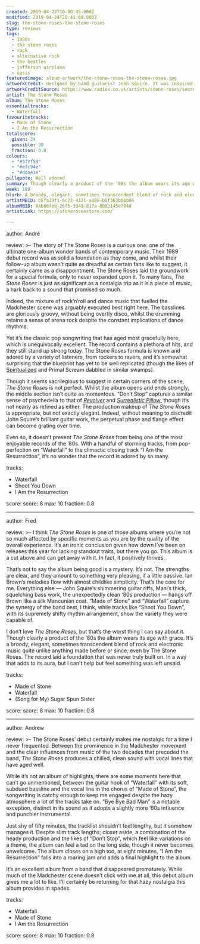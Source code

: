 ```yaml
---
created: 2019-04-22T10:00:45.000Z
modified: 2019-04-24T20:41:08.000Z
slug: the-stone-roses-the-stone-roses
type: reviews
tags:
  - 1980s
  - the stone roses
  - rock
  - alternative rock
  - the beatles
  - jefferson airplane
  - oasis
featuredimage: album-artwork/the-stone-roses-the-stone-roses.jpg
artworkCredit: designed by band guitarist John Squire. It was inspired by the Paris riots of May 1968, in which students and workers protested capitalism, consumerism, and other scourges of civilisation. The lemons in the artwork refer to the fruit's usage as a tear gas antidote during the protests.
artworkCreditSource: https://www.radiox.co.uk/artists/stone-roses/secret-behind-the-stone-roses-debut-album-cover/
artist: The Stone Roses
album: The Stone Roses
essentialtracks:
  - Waterfall
favouritetracks:
  - Made of Stone
  - I Am the Resurrection
totalscore:
  given: 24
  possible: 30
  fraction: 0.8
colours:
  - "#5f7f58"
  - "#efc94e"
  - "#ddae1e"
pullquote: Well adored
summary: Though clearly a product of the ‘80s the album wears its age with grace. It’s a broody, elegant, sometimes transcendent blend of rock and electronic music quite unlike anything made before or since, even by The Stone Roses.
week: 189
blurb: A broody, elegant, sometimes transcendent blend of rock and electronic music unlike anything made before or since, even by The Stone Roses.
artistMBID: b5fa29f1-6c22-4321-a488-b5f363b06b06
albumMBID: 88b86fe0-26f5-3949-817a-8082145e704d
artistLink: https://stonerosesstore.com/

---
```


author: André

review: >-
  The story of The Stone Roses is a curious one: one of the ultimate one-album wonder bands of contemporary music. Their 1989 debut record was as solid a foundation as they come, and whilst their follow-up album wasn’t quite as dreadful as certain fans like to suggest, it certainly came as a disappointment. The Stone Roses laid the groundwork for a special formula, only to never expanded upon it. To many fans, *The Stone Roses* is just as significant as a nostalgia trip as it is a piece of music, a hark back to a sound that promised so much.

  Indeed, the mixture of rock’n’roll and dance music that fuelled the Madchester scene was arguably executed best right here. The basslines are gloriously groovy, without being overtly disco, whilst the drumming retains a sense of arena rock despite the constant implications of dance rhythms. 
  
  Yet it’s the classic pop songwriting that has aged most gracefully here, which is unequivocally excellent. The record contains a plethora of hits, and they still stand up strong today. The Stone Roses formula is known and adored by a variety of listeners, from rockers to ravers, and it’s somewhat surprising that the blueprint has yet to be well replicated (though the likes of [Spiritualized](/reviews/spiritualized-ladies-and-gentleman-we-are-floating-in-space/) and Primal Scream dabbled in similar swamps).

  Though it seems sacrilegious to suggest in certain corners of the scene, *The Stone Roses* is not perfect. Whilst the album opens and ends strongly, the middle section isn’t quite as momentous. “Don’t Stop” captures a similar sense of psychedelia to that of [*Revolver*](/reviews/the-beatles-revolver/) and [*Surrealistic Pillow*](/reviews/jefferson-airplane-surrealistic-pillow/), though it’s not nearly as refined as either. The production makeup of *The Stone Roses* is appropriate, but not exactly elegant. Indeed, without meaning to discredit John Squire’s brilliant guitar work, the perpetual phase and flange effect can become grating over time. 
  
  Even so, it doesn’t prevent *The Stone Roses* from being one of the most enjoyable records of the ’80s. With a handful of storming tracks, from pop-perfection on “Waterfall” to the climactic closing track “I Am the Resurrection”, it’s no wonder that the record is adored by so many.

tracks:
  - Waterfall
  - ­­Shoot You Down
  - ­­I Am the Resurrection

score:
  score: 8
  max: 10
  fraction: 0.8

---
author: Fred

review: >-
  I think *The Stone Roses* is one of those albums where you’re not so much affected by specific moments as you are by the quality of the overall experience. It’s an ironic conclusion given how down I’ve been on releases this year for lacking standout traits, but there you go. This album is a cut above and can get away with it. In fact, it positively thrives.

  That’s not to say the album being good is a mystery. It’s not. The strengths are clear, and they amount to something very pleasing, if a little passive. Ian Brown’s melodies flow with almost childlike simplicity. That’s the core for me. Everything else — John Squire’s shimmering guitar riffs, Mani’s thick, squelching bass work, the unexpectedly clean ‘80s production — hangs off Brown like a silk Mancunian coat. “Made of Stone” and “Waterfall” capture the synergy of the band best, I think, while tracks like “Shoot You Down”, with its supremely shifty rhythm arrangement, show the variety they were capable of.

  I don’t love *The Stone Roses*, but that’s the worst thing I can say about it. Though clearly a product of the ‘80s the album wears its age with grace. It’s a broody, elegant, sometimes transcendent blend of rock and electronic music quite unlike anything made before or since, even by The Stone Roses. The record laid a foundation that was never truly built on. In a way that adds to its aura, but I can’t help but feel something was left unsaid.

tracks:
  - Made of Stone
  - ­­Waterfall
  - ­­(Song for My) Sugar Spun Sister

score:
  score: 8
  max: 10
  fraction: 0.8

---
author: Andrew

review: >-
  The Stone Roses’ debut certainly makes me nostalgic for a time I never frequented. Between the prominence in the Madchester movement and the clear influences from music of the two decades that preceded the band, *The Stone Roses* produces a chilled, clean sound with vocal lines that have aged well.

  While it’s not an album of highlights, there are some moments here that can’t go unmentioned, between the guitar hook of “Waterfall” with its soft, subdued bassline and the vocal line in the chorus of “Made of Stone”, the songwriting is catchy enough to keep me engaged despite the hazy atmosphere a lot of the tracks take on. “Bye Bye Bad Man” is a notable exception, distinct in its sound as it adopts a slightly more ’60s influence and punchier instrumental.

  Just shy of fifty minutes, the tracklist shouldn’t feel lengthy, but it somehow manages it. Despite slim track lengths, closer aside, a combination of the heady production and the likes of “Don’t Stop”, which feel like variations on a theme, the album can feel a tad on the long side, though it never becomes unwelcome. The album closes on a high too, at eight minutes, “I Am the Resurrection” falls into a roaring jam and adds a final highlight to the album.

  It’s an excellent album from a band that disappeared prematurely. While much of the Madchester scene doesn’t click with me at all, this debut album gives me a lot to like. I’ll certainly be returning for that hazy nostalgia this album provides in spades.

tracks:
  - Waterfall
  - ­­Made of Stone
  - ­­I Am the Resurrection
  
score:
  score: 8
  max: 10
  fraction: 0.8
